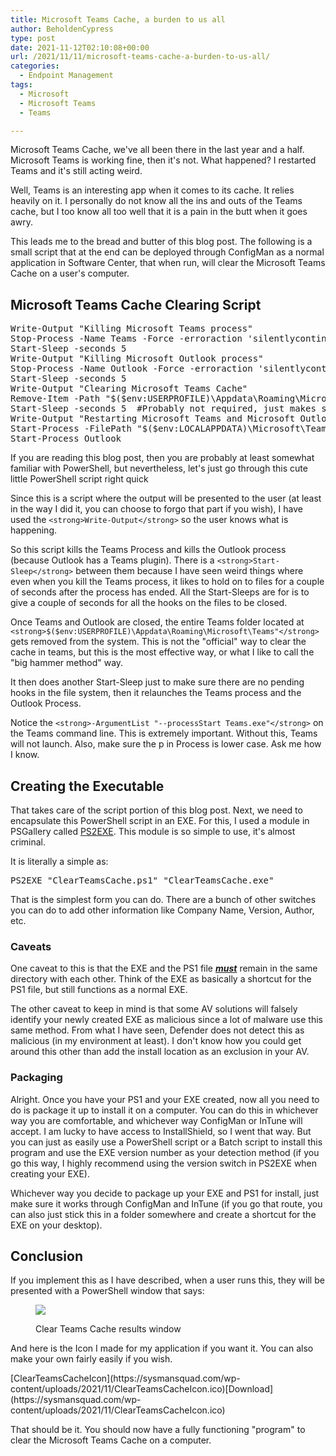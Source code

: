 ```yaml
---
title: Microsoft Teams Cache, a burden to us all
author: BeholdenCypress
type: post
date: 2021-11-12T02:10:08+00:00
url: /2021/11/11/microsoft-teams-cache-a-burden-to-us-all/
categories:
  - Endpoint Management
tags:
  - Microsoft
  - Microsoft Teams
  - Teams

---
```

Microsoft Teams Cache, we've all been there in the last year and a half. Microsoft Teams is working fine, then it's not. What happened? I restarted Teams and it's still acting weird.

Well, Teams is an interesting app when it comes to its cache. It relies heavily on it. I personally do not know all the ins and outs of the Teams cache, but I too know all too well that it is a pain in the butt when it goes awry.

This leads me to the bread and butter of this blog post. The following is a small script that at the end can be deployed through ConfigMan as a normal application in Software Center, that when run, will clear the Microsoft Teams Cache on a user's computer.

## Microsoft Teams Cache Clearing Script

<div class="wp-block-codemirror-blocks-code-block code-block">
  <pre class="CodeMirror" data-setting="{&quot;mode&quot;:&quot;powershell&quot;,&quot;mime&quot;:&quot;application/x-powershell&quot;,&quot;theme&quot;:&quot;default&quot;,&quot;lineNumbers&quot;:true,&quot;styleActiveLine&quot;:true,&quot;lineWrapping&quot;:true,&quot;readOnly&quot;:false,&quot;fileName&quot;:&quot;ClearTeamsCache.ps1&quot;,&quot;language&quot;:&quot;PowerShell&quot;,&quot;modeName&quot;:&quot;powershell&quot;}">Write-Output "Killing Microsoft Teams process"
Stop-Process -Name Teams -Force -erroraction 'silentlycontinue'
Start-Sleep -seconds 5
Write-Output "Killing Microsoft Outlook process"
Stop-Process -Name Outlook -Force -erroraction 'silentlycontinue'
Start-Sleep -seconds 5
Write-Output "Clearing Microsoft Teams Cache"
Remove-Item -Path "$($env:USERPROFILE)\Appdata\Roaming\Microsoft\Teams" -Recurse -Force
Start-Sleep -seconds 5  #Probably not required, just makes sure all files are deleted before relaunching Teams and Outlook.
Write-Output "Restarting Microsoft Teams and Microsoft Outlook"
Start-Process -FilePath "$($env:LOCALAPPDATA)\Microsoft\Teams\Update.exe" -ArgumentList "--processStart Teams.exe"
Start-Process Outlook
</pre>
</div>

If you are reading this blog post, then you are probably at least somewhat familiar with PowerShell, but nevertheless, let's just go through this cute little PowerShell script right quick

Since this is a script where the output will be presented to the user (at least in the way I did it, you can choose to forgo that part if you wish), I have used the `<strong>Write-Output</strong>` so the user knows what is happening.

So this script kills the Teams Process and kills the Outlook process (because Outlook has a Teams plugin). There is a `<strong>Start-Sleep</strong>` between them because I have seen weird things where even when you kill the Teams process, it likes to hold on to files for a couple of seconds after the process has ended. All the Start-Sleeps are for is to give a couple of seconds for all the hooks on the files to be closed.

Once Teams and Outlook are closed, the entire Teams folder located at `<strong>$($env:USERPROFILE)\Appdata\Roaming\Microsoft\Teams"</strong>` gets removed from the system. This is not the "official" way to clear the cache in teams, but this is the most effective way, or what I like to call the "big hammer method" way.

It then does another Start-Sleep just to make sure there are no pending hooks in the file system, then it relaunches the Teams process and the Outlook Process.

Notice the `<strong>-ArgumentList "--processStart Teams.exe"</strong>` on the Teams command line. This is extremely important. Without this, Teams will not launch. Also, make sure the p in Process is lower case. Ask me how I know.

## Creating the Executable

That takes care of the script portion of this blog post. Next, we need to encapsulate this PowerShell script in an EXE. For this, I used a module in PSGallery called [PS2EXE](https://www.powershellgallery.com/packages/ps2exe/1.0.4). This module is so simple to use, it's almost criminal.

It is literally a simple as:

<div class="wp-block-codemirror-blocks-code-block code-block">
  <pre class="CodeMirror" data-setting="{&quot;mode&quot;:&quot;powershell&quot;,&quot;mime&quot;:&quot;application/x-powershell&quot;,&quot;theme&quot;:&quot;default&quot;,&quot;lineNumbers&quot;:true,&quot;styleActiveLine&quot;:true,&quot;lineWrapping&quot;:true,&quot;readOnly&quot;:false,&quot;fileName&quot;:&quot;PS2EXE&quot;,&quot;language&quot;:&quot;PowerShell&quot;,&quot;modeName&quot;:&quot;powershell&quot;}">PS2EXE "ClearTeamsCache.ps1" "ClearTeamsCache.exe"</pre>
</div>

That is the simplest form you can do. There are a bunch of other switches you can do to add other information like Company Name, Version, Author, etc.

### Caveats

One caveat to this is that the EXE and the PS1 file **_<span style="text-decoration: underline">must</span>_** remain in the same directory with each other. Think of the EXE as basically a shortcut for the PS1 file, but still functions as a normal EXE.

The other caveat to keep in mind is that some AV solutions will falsely identify your newly created EXE as malicious since a lot of malware use this same method. From what I have seen, Defender does not detect this as malicious (in my environment at least). I don't know how you could get around this other than add the install location as an exclusion in your AV.

### Packaging

Alright. Once you have your PS1 and your EXE created, now all you need to do is package it up to install it on a computer. You can do this in whichever way you are comfortable, and whichever way ConfigMan or InTune will accept. I am lucky to have access to InstallShield, so I went that way. But you can just as easily use a PowerShell script or a Batch script to install this program and use the EXE version number as your detection method (if you go this way, I highly recommend using the version switch in PS2EXE when creating your EXE).

Whichever way you decide to package up your EXE and PS1 for install, just make sure it works through ConfigMan and InTune (if you go that route, you can also just stick this in a folder somewhere and create a shortcut for the EXE on your desktop).

## Conclusion

If you implement this as I have described, when a user runs this, they will be presented with a PowerShell window that says:<figure class="wp-block-image size-large">

![](https://sysmansquad.com/wp-content/uploads/2021/11/ClearTeamsCache.png) <figcaption>Clear Teams Cache results window</figcaption></figure> 

And here is the Icon I made for my application if you want it. You can also make your own fairly easily if you wish.

<div class="wp-block-file">
  [ClearTeamsCacheIcon](https://sysmansquad.com/wp-content/uploads/2021/11/ClearTeamsCacheIcon.ico)[Download](https://sysmansquad.com/wp-content/uploads/2021/11/ClearTeamsCacheIcon.ico)
</div>

That should be it. You should now have a fully functioning "program" to clear the Microsoft Teams Cache on a computer.
